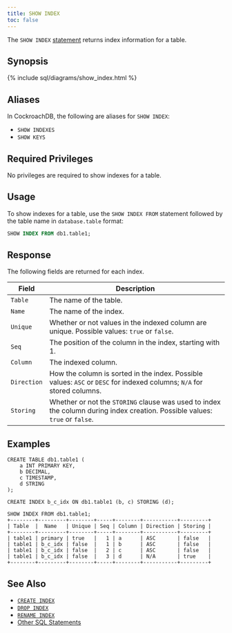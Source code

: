 ```yaml
---
title: SHOW INDEX
toc: false
---
```


The `SHOW INDEX` [statement](sql-statements.html) returns index information for a table. 

<div id="toc"></div>

## Synopsis

{% include sql/diagrams/show_index.html %}

## Aliases

In CockroachDB, the following are aliases for `SHOW INDEX`: 

- `SHOW INDEXES` 
- `SHOW KEYS`

## Required Privileges

No privileges are required to show indexes for a table.

## Usage

To show indexes for a table, use the `SHOW INDEX FROM` statement followed by the table name in `database.table` format:

~~~ sql
SHOW INDEX FROM db1.table1;
~~~

## Response

The following fields are returned for each index.

Field | Description
----------|------------
`Table` | The name of the table.
`Name` | The name of the index.
`Unique` | Whether or not values in the indexed column are unique. Possible values: `true` or `false`. 
`Seq` | The position of the column in the index, starting with 1.
`Column` | The indexed column.  
`Direction` | How the column is sorted in the index. Possible values: `ASC` or `DESC` for indexed columns; `N/A` for stored columns. 
`Storing` | Whether or not the `STORING` clause was used to index the column during index creation. Possible values: `true` or `false`. 

## Examples 

~~~
CREATE TABLE db1.table1 (
    a INT PRIMARY KEY,
    b DECIMAL,
    c TIMESTAMP,
    d STRING
);

CREATE INDEX b_c_idx ON db1.table1 (b, c) STORING (d);

SHOW INDEX FROM db1.table1;
+--------+---------+--------+-----+--------+-----------+---------+
| Table  |  Name   | Unique | Seq | Column | Direction | Storing |
+--------+---------+--------+-----+--------+-----------+---------+
| table1 | primary | true   |   1 | a      | ASC       | false   |
| table1 | b_c_idx | false  |   1 | b      | ASC       | false   |
| table1 | b_c_idx | false  |   2 | c      | ASC       | false   |
| table1 | b_c_idx | false  |   3 | d      | N/A       | true    |
+--------+---------+--------+-----+--------+-----------+---------+
~~~

## See Also

- [`CREATE INDEX`](create-index.html)
- [`DROP INDEX`](drop-index.html)
- [`RENAME INDEX`](rename-index.html)
- [Other SQL Statements](sql-statements.html)